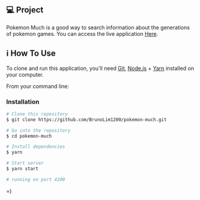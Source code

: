 ## 💻 Project

Pokemon Much is a good way to search information about the generations of pokemon games.
You can access the live application [Here][here].

## :information_source: How To Use

To clone and run this application, you'll need [Git](https://git-scm.com), [Node.js][nodejs] + [Yarn][yarn] installed on your computer.

From your command line:

### Installation

```bash
# Clone this repository
$ git clone https://github.com/BrunoLim1200/pokemon-much.git

# Go into the repository
$ cd pokemon-much

# Install dependencies
$ yarn

# Start server
$ yarn start

# running on port 4200
```

=)

[yarn]: https://yarnpkg.com/
[nodejs]: https://nodejs.org/
[here]: https://brunolim1200.github.io/pokemon-much/
